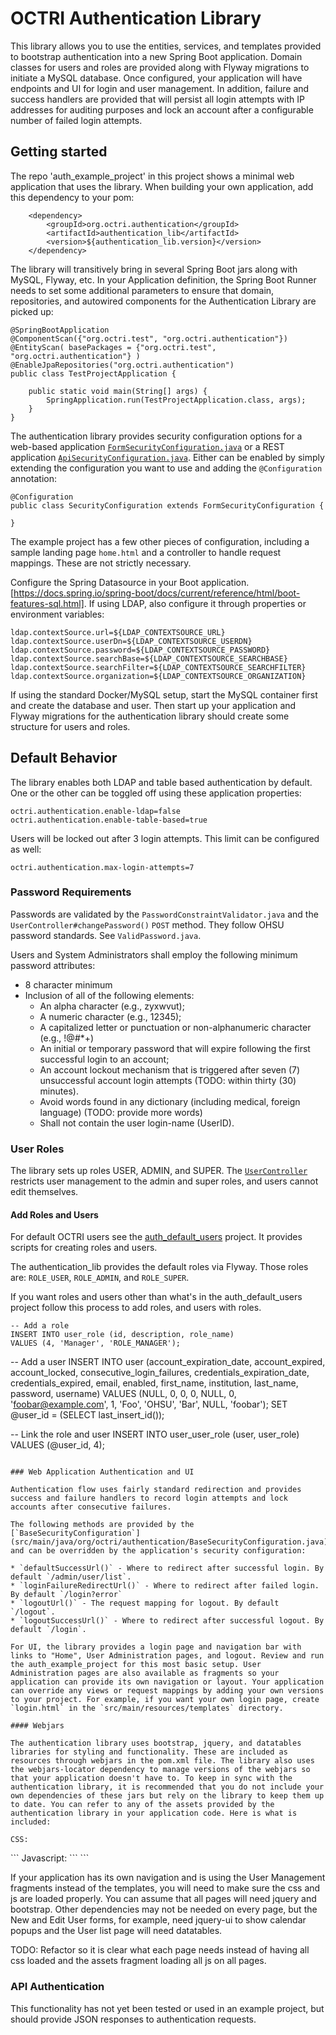 # OCTRI Authentication Library

This library allows you to use the entities, services, and templates provided to bootstrap authentication into a new Spring Boot application. Domain classes for users and roles are provided along with Flyway migrations to initiate a MySQL database. Once configured, your application will have endpoints and UI for login and user management. In addition, failure and success handlers are provided that will persist all login attempts with IP addresses for auditing purposes and lock an account after a configurable number of failed login attempts.

## Getting started

The repo 'auth_example_project' in this project shows a minimal web application that uses the library. When building your own application, add this dependency to your pom:

```
	<dependency>
		<groupId>org.octri.authentication</groupId>
		<artifactId>authentication_lib</artifactId>
		<version>${authentication_lib.version}</version>
	</dependency>
```

The library will transitively bring in several Spring Boot jars along with MySQL, Flyway, etc. In your Application definition, the Spring Boot Runner needs to set some additional parameters to ensure that domain, repositories, and autowired components for the Authentication Library are picked up:

```
@SpringBootApplication
@ComponentScan({"org.octri.test", "org.octri.authentication"})
@EntityScan( basePackages = {"org.octri.test", "org.octri.authentication"} )
@EnableJpaRepositories("org.octri.authentication")
public class TestProjectApplication {

	public static void main(String[] args) {
		SpringApplication.run(TestProjectApplication.class, args);
	}
}
```

The authentication library provides security configuration options for a web-based application [`FormSecurityConfiguration.java`](src/main/java/org/octri/authentication/FormSecurityConfiguration.java) or a REST application [`ApiSecurityConfiguration.java`](src/main/java/org/octri/authentication/ApiSecurityConfiguration.java). Either can be enabled by simply extending the configuration you want to use and adding the `@Configuration` annotation:

```
@Configuration
public class SecurityConfiguration extends FormSecurityConfiguration {

}
```

The example project has a few other pieces of configuration, including a sample landing page `home.html` and a controller to handle request mappings. These are not strictly necessary.

Configure the Spring Datasource in your Boot application. [https://docs.spring.io/spring-boot/docs/current/reference/html/boot-features-sql.html]. If using LDAP, also configure it through properties or environment variables:

```
ldap.contextSource.url=${LDAP_CONTEXTSOURCE_URL}
ldap.contextSource.userDn=${LDAP_CONTEXTSOURCE_USERDN}
ldap.contextSource.password=${LDAP_CONTEXTSOURCE_PASSWORD}
ldap.contextSource.searchBase=${LDAP_CONTEXTSOURCE_SEARCHBASE}
ldap.contextSource.searchFilter=${LDAP_CONTEXTSOURCE_SEARCHFILTER}
ldap.contextSource.organization=${LDAP_CONTEXTSOURCE_ORGANIZATION}
```

If using the standard Docker/MySQL setup, start the MySQL container first and create the database and user. Then start up your application and Flyway migrations for the authentication library should create some structure for users and roles.

## Default Behavior

The library enables both LDAP and table based authentication by default. One or the other can be toggled off using these application properties:

```
octri.authentication.enable-ldap=false
octri.authentication.enable-table-based=true
```

Users will be locked out after 3 login attempts. This limit can be configured as well:

```
octri.authentication.max-login-attempts=7
```

### Password Requirements

Passwords are validated by the `PasswordConstraintValidator.java` and the `UserController#changePassword()` `POST` method. They follow OHSU password standards. See `ValidPassword.java`.

Users and System Administrators shall employ the following minimum password attributes:

* 8 character minimum
* Inclusion of all of the following elements:
  * An alpha character (e.g., zyxwvut);
  * A numeric character (e.g., 12345);
  * A capitalized letter or punctuation or non-alphanumeric character (e.g., !@#*+)
  * An initial or temporary password that will expire following the first successful login to an account;
  * An account lockout mechanism that is triggered after seven (7) unsuccessful account login attempts (TODO: within thirty (30) minutes).
  * Avoid words found in any dictionary (including medical, foreign language) (TODO: provide more words)
  * Shall not contain the user login-name (UserID).

### User Roles

The library sets up roles USER, ADMIN, and SUPER. The [`UserController`](src/main/java/org/octri/authentication/controller/UserController.java) restricts user management to the admin and super roles, and users cannot edit themselves.

#### Add Roles and Users

For default OCTRI users see the [auth_default_users](https://octriinternal.ohsu.edu/stash/projects/OC/repos/auth_default_users/browse) project. It provides scripts for creating roles and users.

The authentication_lib provides the default roles via Flyway. Those roles are: `ROLE_USER`, `ROLE_ADMIN`, and `ROLE_SUPER`.

If you want roles and users other than what's in the auth_default_users project follow this process to add roles, and users with roles.

```
-- Add a role
INSERT INTO user_role (id, description, role_name)
VALUES (4, 'Manager', 'ROLE_MANAGER');

```
-- Add a user
INSERT INTO user (account_expiration_date, account_expired, account_locked,
				  consecutive_login_failures, credentials_expiration_date,
				  credentials_expired, email, enabled, first_name, institution, last_name,
				  password, username)
VALUES
	(NULL, 0, 0, 0, NULL, 0, 'foobar@example.com', 1, 'Foo', 'OHSU', 'Bar', NULL, 'foobar');
SET @user_id = (SELECT last_insert_id());

-- Link the role and user
INSERT INTO user_user_role (user, user_role)
VALUES
	(@user_id, 4);
```

### Web Application Authentication and UI

Authentication flow uses fairly standard redirection and provides success and failure handlers to record login attempts and lock accounts after consecutive failures.

The following methods are provided by the [`BaseSecurityConfiguration`](src/main/java/org/octri/authentication/BaseSecurityConfiguration.java) and can be overridden by the application's security configuration:

* `defaultSuccessUrl()` - Where to redirect after successful login. By default `/admin/user/list`.
* `loginFailureRedirectUrl()` - Where to redirect after failed login. By default `/login?error`
* `logoutUrl()` - The request mapping for logout. By default `/logout`.
* `logoutSuccessUrl()` - Where to redirect after successful logout. By default `/login`.

For UI, the library provides a login page and navigation bar with links to "Home", User Administration pages, and logout. Review and run the auth_example_project for this most basic setup. User Administration pages are also available as fragments so your application can provide its own navigation or layout. Your application can override any views or request mappings by adding your own versions to your project. For example, if you want your own login page, create `login.html` in the `src/main/resources/templates` directory.

#### Webjars

The authentication library uses bootstrap, jquery, and datatables libraries for styling and functionality. These are included as resources through webjars in the pom.xml file. The library also uses the webjars-locator dependency to manage versions of the webjars so that your application doesn't have to. To keep in sync with the authentication library, it is recommended that you do not include your own dependencies of these jars but rely on the library to keep them up to date. You can refer to any of the assets provided by the authentication library in your application code. Here is what is included:

CSS:
```
<link rel="stylesheet" type="text/css" th:href="@{/webjars/bootstrap/css/bootstrap.min.css}" />
<link rel="stylesheet" type="text/css" th:href="@{/webjars/datatables/media/css/jquery.dataTables.min.css}" />
<link rel="stylesheet" type="text/css" th:href="@{/webjars/datatables/media/css/dataTables.bootstrap.min.css}" />
<link rel="stylesheet" type="text/css" th:href="@{/webjars/jquery-ui/jquery-ui.min.css}" />
<link rel="stylesheet" type="text/css" th:href="@{/webjars/jquery-ui/jquery-ui.theme.min.css}" />
<link rel="stylesheet" type="text/css" th:href="@{/css/default.css}" />
```
Javascript:
```
<script type="text/javascript" th:src="@{/webjars/datatables/media/js/jquery.js}"></script>
<script type="text/javascript" th:src="@{/webjars/jquery-ui/jquery-ui.min.js}"></script>
<script type="text/javascript" th:src="@{/webjars/bootstrap/js/bootstrap.min.js}" />
<script type="text/javascript" th:src="@{/webjars/datatables/media/js/jquery.dataTables.min.js}"></script>
<script type="text/javascript" th:src="@{/webjars/datatables/media/js/dataTables.bootstrap.min.js}"></script>
<script type="text/javascript" th:src="@{/js/default.js}"></script>
```

If your application has its own navigation and is using the User Management fragments instead of the templates, you will need to make sure the css and js are loaded properly. You can assume that all pages will need jquery and bootstrap. Other dependencies may not be needed on every page, but the New and Edit User forms, for example, need jquery-ui to show calendar popups and the User list page will need datatables.

TODO: Refactor so it is clear what each page needs instead of having all css loaded and the assets fragment loading all js on all pages.

### API Authentication

This functionality has not yet been tested or used in an example project, but should provide JSON responses to authentication requests.

